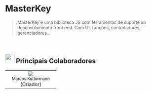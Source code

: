 # MasterKey
> MasterKey é uma biblioteca JS com ferramentas de suporte ao desenvolvimento front end.
> Com UI, funções, controladores, gerenciadores...

<br>

<h2><img src="https://user-images.githubusercontent.com/109902736/216818237-b0bc70b0-cd8f-4f2d-8dc4-2cc45417180d.png" width="30">
 Principais Colaboradores</h2>

<table><tbody><tr>
  <td align="center" width="150"><a href="https://github.com/mkettermann"><img src="https://avatars.githubusercontent.com/u/109902736?s=70&v=4"><br><sub>Marcos Kettermann</sub></a> (Criador)</td>
</tr></tbody></table>
